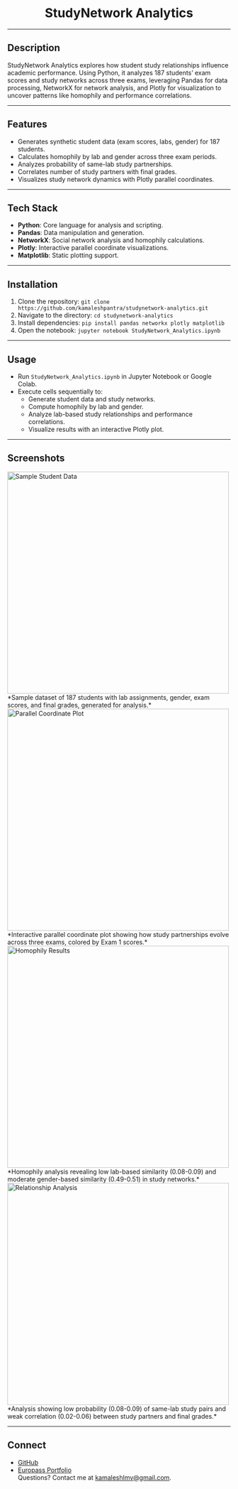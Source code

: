 <div align="center">
  <h1>StudyNetwork Analytics</h1>
</div>

---

## Description
StudyNetwork Analytics explores how student study relationships influence academic performance. Using Python, it analyzes 187 students’ exam scores and study networks across three exams, leveraging Pandas for data processing, NetworkX for network analysis, and Plotly for visualization to uncover patterns like homophily and performance correlations.

---

## Features
- Generates synthetic student data (exam scores, labs, gender) for 187 students.
- Calculates homophily by lab and gender across three exam periods.
- Analyzes probability of same-lab study partnerships.
- Correlates number of study partners with final grades.
- Visualizes study network dynamics with Plotly parallel coordinates.

---

## Tech Stack
- **Python**: Core language for analysis and scripting.
- **Pandas**: Data manipulation and generation.
- **NetworkX**: Social network analysis and homophily calculations.
- **Plotly**: Interactive parallel coordinate visualizations.
- **Matplotlib**: Static plotting support.

---

## Installation
1. Clone the repository: `git clone https://github.com/kamaleshpantra/studynetwork-analytics.git`
2. Navigate to the directory: `cd studynetwork-analytics`
3. Install dependencies: `pip install pandas networkx plotly matplotlib`
4. Open the notebook: `jupyter notebook StudyNetwork_Analytics.ipynb`

---

## Usage
- Run `StudyNetwork_Analytics.ipynb` in Jupyter Notebook or Google Colab.
- Execute cells sequentially to:
  - Generate student data and study networks.
  - Compute homophily by lab and gender.
  - Analyze lab-based study relationships and performance correlations.
  - Visualize results with an interactive Plotly plot.

---

## Screenshots
<img src="data_table.png" alt="Sample Student Data" width="500"/>  
*Sample dataset of 187 students with lab assignments, gender, exam scores, and final grades, generated for analysis.*

<img src="parallel_coordinates.png" alt="Parallel Coordinate Plot" width="500"/>  
*Interactive parallel coordinate plot showing how study partnerships evolve across three exams, colored by Exam 1 scores.*

<img src="homophily_results.png" alt="Homophily Results" width="500"/>  
*Homophily analysis revealing low lab-based similarity (0.08-0.09) and moderate gender-based similarity (0.49-0.51) in study networks.*

<img src="relationship_analysis.png" alt="Relationship Analysis" width="500"/>  
*Analysis showing low probability (0.08-0.09) of same-lab study pairs and weak correlation (0.02-0.06) between study partners and final grades.*

---

## Connect
- [GitHub](https://github.com/kamaleshpantra)
- [Europass Portfolio](http://europa.eu/europass/eportfolio/api/eprofile/shared-profile/kamalesh-pantra/e5d18ee5-da11-4ad2-bb4f-890d59ff8aa6?view=html)  
Questions? Contact me at [kamaleshlmv@gmail.com](mailto:kamaleshlmv@gmail.com).
